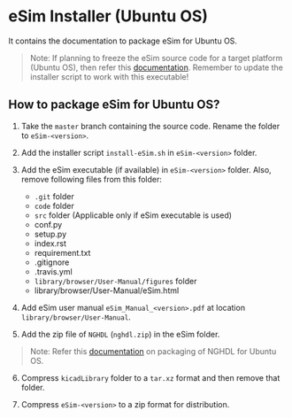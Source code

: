 eSim Installer (Ubuntu OS)
====

It contains the documentation to package eSim for Ubuntu OS.

> Note: If planning to freeze the eSim source code for a target platform (Ubuntu OS), then refer this [documentation](executable.md). Remember to update the installer script to work with this executable!


## How to package eSim for Ubuntu OS?

1. Take the `master` branch containing the source code. Rename the folder to `eSim-<version>`.

2. Add the installer script `install-eSim.sh` in `eSim-<version>` folder.

3. Add the eSim executable (if available) in `eSim-<version>` folder. Also, remove following files from this folder:
	- `.git` folder
	- `code` folder
	- `src` folder (Applicable only if eSim executable is used)
	- conf.py
	- setup.py
	- index.rst
	- requirement.txt
	- .gitignore
	- .travis.yml
    - `library/browser/User-Manual/figures` folder
    - library/browser/User-Manual/eSim.html

4. Add eSim user manual `eSim_Manual_<version>.pdf` at location `library/browser/User-Manual`.

5. Add the zip file of `NGHDL` (`nghdl.zip`) in the eSim folder.

> Note: Refer this [documentation](https://github.com/fossee/nghdl/tree/installers/Ubuntu/README.md) on packaging of NGHDL for Ubuntu OS.

6. Compress `kicadLibrary` folder to a `tar.xz` format and then remove that folder.

7. Compress `eSim-<version>` to a zip format for distribution.
